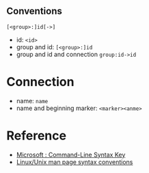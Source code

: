 ## Conventions

`[<group>:]id[->]`

- id: `<id>`
- group and id: `[<group>:]id`
- group and id and connection `group:id->id`

# Connection
- name: `name`
- name and beginning marker: `<marker><anme>`


# Reference

- [Microsoft : Command-Line Syntax Key](https://docs.microsoft.com/en-us/previous-versions/windows/it-pro/windows-server-2012-R2-and-2012/cc771080(v=ws.11)?redirectedfrom=MSDN)
- [Linux/Unix man page syntax conventions](https://stackoverflow.com/questions/23242493/linux-unix-man-page-syntax-conventions)